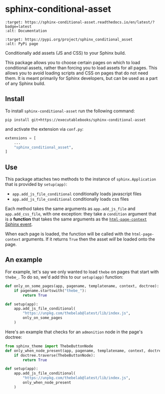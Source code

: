# sphinx-conditional-asset


```{image} https://readthedocs.org/projects/sphinx-conditional-asset/badge/?version=latest
:target: https://sphinx-conditional-asset.readthedocs.io/en/latest/?badge=latest
:alt: Documentation
```

```{image} https://img.shields.io/pypi/v/sphinx-conditional-asset.svg
:target: https://pypi.org/project/sphinx_conditional_asset
:alt: PyPi page
```

Conditionally add assets (JS and CSS) to your Sphinx build.

This package allows you to choose certain pages on which to load conditional
assets, rather than forcing you to load assets for all pages. This allows you to avoid loading scripts and CSS on pages that do not need them.
It is meant primarily for Sphinx developers, but can be used as a part of any Sphinx build.

## Install

To install `sphinx-conditional-asset` run the following command:

```
pip install git+https://executablebooks/sphinx-conditional-asset
```

and activate the extension via `conf.py`:

```python
extensions = [
    ...
    "sphinx_conditional_asset",
]
```

## Use

This package attaches two methods to the instance of `sphinx.Application` that
is provided by `setup(app)`:

- `app.add_js_file_conditional` conditionally loads javascript files
- `app.add_js_file_conditional` conditionally loads css files

Each method takes the same arguments as `app.add_js_file` and `app.add_css_file`,
with one exception: they take a `condition` argument that is a **function** that
takes the same arguments as the [`html-page-context` Sphinx event](https://www.sphinx-doc.org/en/master/extdev/appapi.html#event-html-page-context).

When each page is loaded, the function will be called with the `html-page-context`
arguments. If it returns `True` then the asset *will* be loaded onto the page.

## An example

For example, let's say we only wanted to load `thebe` on pages that start with
`thebe_`. To do so, we'd add this to our `setup(app)` function:

```python
def only_on_some_pages(app, pagename, templatename, context, doctree):
    if pagename.startswith("thebe_"):
        return True

def setup(app):
    app.add_js_file_conditional(
        "https://unpkg.com/thebelab@latest/lib/index.js",
        only_on_some_pages
    )
```

Here's an example that checks for an `admonition` node in the page's doctree:

```python
from sphinx_theme import ThebeButtonNode
def only_when_node_present(app, pagename, templatename, context, doctree):
    if doctree.traverse(ThebeButtonNode):
        return True

def setup(app):
    app.add_js_file_conditional(
        "https://unpkg.com/thebelab@latest/lib/index.js",
        only_when_node_present
    )
```
